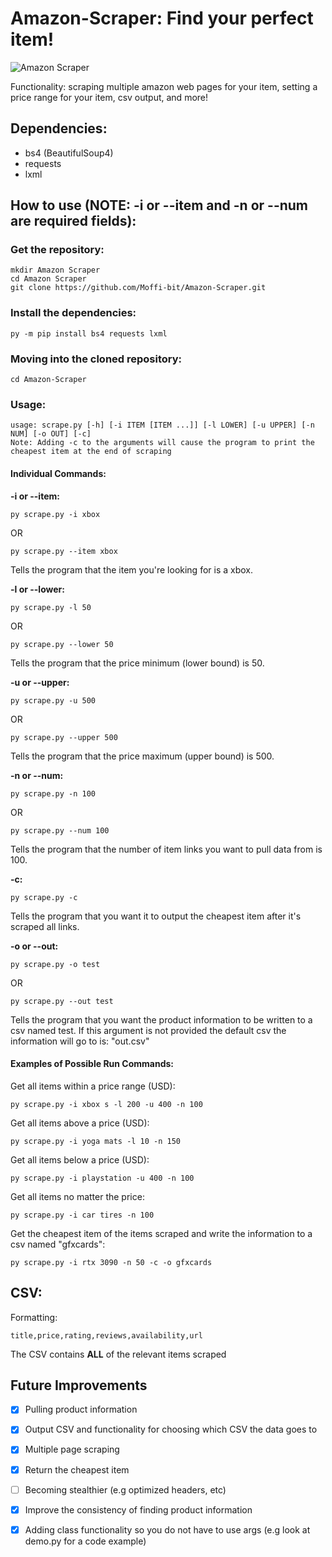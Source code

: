 # Amazon-Scraper: Find your perfect item!

![Amazon Scraper](https://imgur.com/IR2ppw9)

Functionality: scraping multiple amazon web pages for your item, setting a price range for your item, csv output, and more!

## Dependencies:

* bs4 (BeautifulSoup4)
* requests
* lxml 

## How to use (NOTE: -i or --item and -n or --num are required fields):

### Get the repository: 

```
mkdir Amazon Scraper
cd Amazon Scraper
git clone https://github.com/Moffi-bit/Amazon-Scraper.git
```

### Install the dependencies:

```
py -m pip install bs4 requests lxml
```

### Moving into the cloned repository:

```
cd Amazon-Scraper
```

### Usage: 

```
usage: scrape.py [-h] [-i ITEM [ITEM ...]] [-l LOWER] [-u UPPER] [-n NUM] [-o OUT] [-c]
Note: Adding -c to the arguments will cause the program to print the cheapest item at the end of scraping
```

#### Individual Commands:

**-i or --item:**

```
py scrape.py -i xbox 
```
OR
```
py scrape.py --item xbox 
```

Tells the program that the item you're looking for is a xbox.

**-l or --lower:**

```
py scrape.py -l 50
```
OR
```
py scrape.py --lower 50
```

Tells the program that the price minimum (lower bound) is 50.

**-u or --upper:**

```
py scrape.py -u 500
```
OR
```
py scrape.py --upper 500
```

Tells the program that the price maximum (upper bound) is 500.

**-n or --num:**

```
py scrape.py -n 100
```
OR
```
py scrape.py --num 100
```

Tells the program that the number of item links you want to pull data from is 100.

**-c:**

```
py scrape.py -c
```

Tells the program that you want it to output the cheapest item after it's scraped all links.

**-o or --out:**

```
py scrape.py -o test
```
OR
```
py scrape.py --out test
```

Tells the program that you want the product information to be written to a csv named test. If this argument is not provided the default csv the information will go to is: "out.csv"

#### Examples of Possible Run Commands:

Get all items within a price range (USD):

```
py scrape.py -i xbox s -l 200 -u 400 -n 100
```

Get all items above a price (USD):

```
py scrape.py -i yoga mats -l 10 -n 150
```

Get all items below a price (USD):

```
py scrape.py -i playstation -u 400 -n 100
```

Get all items no matter the price:

```
py scrape.py -i car tires -n 100
```

Get the cheapest item of the items scraped and write the information to a csv named "gfxcards":

```
py scrape.py -i rtx 3090 -n 50 -c -o gfxcards
```

## CSV: 

Formatting:

```
title,price,rating,reviews,availability,url
```

The CSV contains **ALL** of the relevant items scraped

## Future Improvements

* [x] Pulling product information
* [x] Output CSV and functionality for choosing which CSV the data goes to
* [x] Multiple page scraping
* [x] Return the cheapest item 
* [ ] Becoming stealthier (e.g optimized headers, etc)
* [x] Improve the consistency of finding product information
* [x] Adding class functionality so you do not have to use args (e.g look at demo.py for a code example)
 
